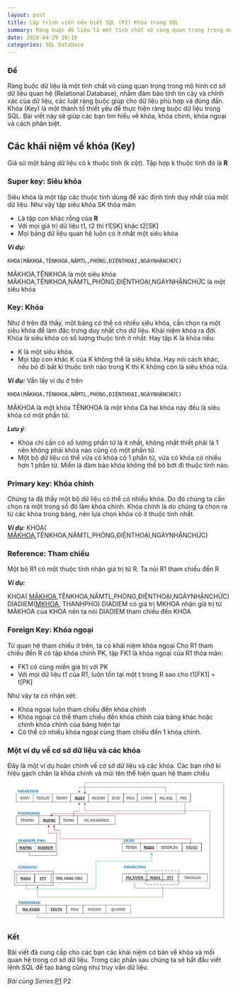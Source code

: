 ```yaml
---
layout: post
title: Lập trình viên nên biết SQL (P2) Khóa trong SQL
summary: Ràng buộc dữ liệu là một tính chất vô cùng quan trọng trong mô hình cơ sở dữ liệu quan hệ (Relational Database), nhằm đảm bảo tính tin cậy và chính xác của dữ liệu, các luật ràng buộc giúp cho dữ liệu phù hợp và đúng đắn. Khóa (Key) là một thành tố thiết yếu để thực hiện ràng buộc dữ liệu trong SQL. Bài viết này sẽ giúp các bạn tìm hiểu về khóa, khóa chính, khóa ngoại và cách phân biệt.
date: 2020-04-29 10:19
categories: SQL Database
---
```


### Đề
Ràng buộc dữ liệu là một tính chất vô cùng quan trọng trong mô hình cơ sở dữ liệu quan hệ (Relational Database), nhằm đảm bảo tính tin cậy và chính xác của dữ liệu, các luật ràng buộc giúp cho dữ liệu phù hợp và đúng đắn.
Khóa (Key) là một thành tố thiết yếu để thực hiện ràng buộc dữ liệu trong SQL. Bài viết này sẽ giúp các bạn tìm hiểu về khóa, khóa chính, khóa ngoại và cách phân biệt.
## Các khái niệm về khóa (Key)
Giả sử một bảng dữ liệu có k thuộc tính (k cột). Tập hợp k thuộc tính đó là **R**
### Super key: Siêu khóa
Siêu khóa là một tập các thuộc tính dùng để xác định tính duy nhất của một dữ liệu.
Như vậy tập siêu khóa SK thỏa mãn:
- Là tập con khác rỗng của **R** 
- Với mọi giá trị dữ liệu t1, t2 thì t1[SK] khác t2[SK]
- Mọi bảng dữ liệu quan hệ luôn có ít nhất một siêu khóa

***Ví dụ:***

    KHOA(MÃKHOA,TÊNKHOA,NĂMTL,PHÒNG,ĐIỆNTHOẠI,NGÀYNHẬNCHỨC)

MÃKHOA,TÊNKHOA là một siêu khóa
MÃKHOA,TÊNKHOA,NĂMTL,PHÒNG,ĐIỆNTHOẠI,NGÀYNHẬNCHỨC là một siêu khóa

### Key: Khóa
Như ở trên đã thấy, một bảng có thể có nhiều siêu khóa, cần chọn ra một siêu khóa để làm đặc trưng duy nhất cho dữ liệu. Khái niệm khóa ra đời.
Khóa là siêu khóa có số lượng thuộc tính ít nhất.
Hay tập K là khóa nếu:
- K là một siêu khóa.
- Mọi tập con khác K của K không thể là siêu khóa. Hay nói cách khác, nếu bỏ đi bất kì thuộc tính nào trong K thì K không còn là siêu khóa nữa.

***Ví dụ:***
Vẫn lấy ví dụ ở trên

    KHOA(MÃKHOA,TÊNKHOA,NĂMTL,PHÒNG,ĐIỆNTHOẠI,NGÀYNHẬNCHỨC)

MÃKHOA là một khóa
TÊNKHOA là một khóa
Cả hai khóa này đều là siêu khóa có một phần tử.

***Lưu ý***: 
- Khóa chỉ cần có số lượng phần tử là ít nhất, không nhất thiết phải là 1 nên không phải khóa nào cũng có một phần tử. 
- Một bộ dữ liệu có thể vừa có khóa có 1 phần tử, vừa có khóa có nhiều hơn 1 phần tử. Miễn là đảm bảo khóa không thể bỏ bớt đi thuộc tính nào.

### Primary key: Khóa chính
Chúng ta đã thấy một bộ dữ liệu có thể có nhiều khóa. Do đó chúng ta cần chọn ra một trong số đó làm khóa chính. Khóa chính là do chúng ta chọn ra từ các khóa trong bảng, nên lựa chọn khóa có ít thuộc tính nhất.

***Ví dụ***:
KHOA( <ins>MÃKHOA</ins>,TÊNKHOA,NĂMTL,PHÒNG,ĐIỆNTHOẠI,NGÀYNHẬNCHỨC)

### Reference: Tham chiếu
  
Một bộ R1 có một thuộc tính nhận giá trị từ R. Ta nói R1 tham chiếu đến R

***Ví dụ:***

KHOA( <ins>MÃKHOA</ins>,TÊNKHOA,NĂMTL,PHÒNG,ĐIỆNTHOẠI,NGÀYNHẬNCHỨC)
DIADIEM(<ins>MKHOA</ins>, THANHPHO)
DIADIEM có giá trị MKHOA nhận giá trị từ MÃKHOA của KHOA nên ta nói DIADIEM tham chiếu đến KHOA

### Foreign Key: Khóa ngoại
Từ quan hệ tham chiếu ở trên, ta có khái niệm khóa ngoại
Cho R1 tham chiếu đến R có tập khóa chính PK, tập FK1 là khóa ngoại của R1 thỏa mãn:
- FK1 có cùng miền giá trị với PK
- Với mọi dữ liệu t1 của R1, luôn tồn tại một t trong R sao cho t1[FK1] = t[PK]

Như vậy ta có nhận xét:
- Khóa ngoại luôn tham chiếu đến khóa chính
- Khóa ngoại có thể tham chiếu đến khóa chính của bảng khác hoặc chính khóa chính của bảng hiện tại
- Có thể có nhiều khóa ngoại cùng tham chiếu đến 1 khóa chính.

### Một ví dụ về cơ sở dữ liệu và các khóa
Đây là một ví dụ hoàn chỉnh về cơ sở dữ liệu và các khóa. Các bạn nhớ kí hiệu gạch chân là khóa chính và mũi tên thể hiện quan hệ tham chiếu
![Cơ sở dữ liệu quan hệ SQL](/images/Lap-trinh-vien-nen-biet-sql/CSDL_QH.png)

### Kết
Bài viết đã cung cấp cho các bạn các khái niệm cơ bản về khóa và mối quan hệ trong cơ sở dữ liệu. Trong các phần sau chúng ta sẽ bắt đầu viết lệnh SQL để tạo bảng cũng như truy vấn dữ liệu.

*Bài cùng Series:*[P1](https://laptrinhvienblog.github.io/sql/database/2020/04/27/L%E1%BA%ADp-tr%C3%ACnh-vi%C3%AAn-n%C3%AAn-bi%E1%BA%BFt-SQL-%28P1%29-Gi%E1%BB%9Bi-thi%E1%BB%87u/) P2